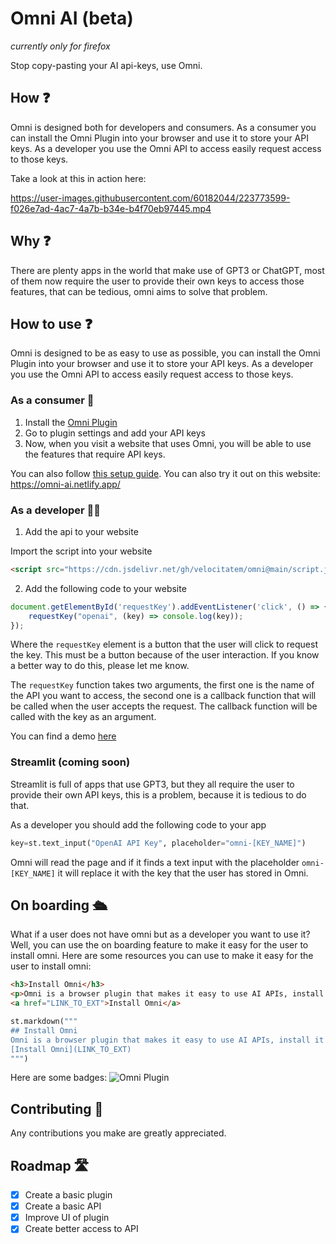 # Omni AI (beta)

_currently only for firefox_

Stop copy-pasting your AI api-keys, use Omni.

## How ❓
Omni is designed both for developers and consumers. As a consumer you can install the Omni Plugin into your browser and use it to store your API keys. As a developer you use the Omni API to access easily request access to those keys.

Take a look at this in action here:

https://user-images.githubusercontent.com/60182044/223773599-f026e7ad-4ac7-4a7b-b34e-b4f70eb97445.mp4

## Why ❓
There are plenty apps in the world that make use of GPT3 or ChatGPT, most of them now require the user to provide their own keys to access those features, that can be tedious, omni aims to solve that problem.

## How to use ❓
Omni is designed to be as easy to use as possible, you can install the Omni Plugin into your browser and use it to store your API keys. As a developer you use the Omni API to access easily request access to those keys.
### As a consumer 🔌
1. Install the [Omni Plugin](https://addons.mozilla.org/en-US/firefox/addon/omniai/)
2. Go to plugin settings and add your API keys
3. Now, when you visit a website that uses Omni, you will be able to use the features that require API keys.

You can also follow [this setup guide](./SETUP.md). You can also try it out on this website: https://omni-ai.netlify.app/

### As a developer 🧑‍💻

1. Add the api to your website


Import the script into your website

```html
<script src="https://cdn.jsdelivr.net/gh/velocitatem/omni@main/script.js" type="text/javascript"></script>
```

2. Add the following code to your website

```js
document.getElementById('requestKey').addEventListener('click', () => {
    requestKey("openai", (key) => console.log(key));
});
```

Where the `requestKey` element is a button that the user will click to request the key. This must be a button because of the user interaction. If you know a better way to do this, please let me know.

The `requestKey` function takes two arguments, the first one is the name of the API you want to access, the second one is a callback function that will be called when the user accepts the request. The callback function will be called with the key as an argument.

You can find a demo [here](./demo/index.html)

### Streamlit (coming soon)
Streamlit is full of apps that use GPT3, but they all require the user to provide their own API keys, this is a problem, because it is tedious to do that.

As a developer you should add the following code to your app

```python
key=st.text_input("OpenAI API Key", placeholder="omni-[KEY_NAME]")
```

Omni will read the page and if it finds a text input with the placeholder `omni-[KEY_NAME]` it will replace it with the key that the user has stored in Omni.

## On boarding 🛳️
What if a user does not have omni but as a developer you want to use it? Well, you can use the on boarding feature to make it easy for the user to install omni. Here are some resources you can use to make it easy for the user to install omni:

```html
<h3>Install Omni</h3>
<p>Omni is a browser plugin that makes it easy to use AI APIs, install it now to use this app.</p>
<a href="LINK_TO_EXT">Install Omni</a>
```

```python
st.markdown("""
## Install Omni
Omni is a browser plugin that makes it easy to use AI APIs, install it now to use this app.
[Install Omni](LINK_TO_EXT)
""")
```

Here are some badges:
![Omni Plugin](https://img.shields.io/badge/Omni-Plugin-green)





## Contributing 🤝
Any contributions you make are greatly appreciated.

## Roadmap 🛣️
- [x] Create a basic plugin
- [x] Create a basic API
- [x] Improve UI of plugin
- [x] Create better access to API
